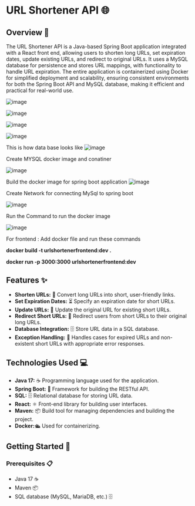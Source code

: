 # URL Shortener API 🌐

## Overview 📖

The URL Shortener API is a Java-based Spring Boot application integrated with a React front end, allowing users to shorten long URLs, set expiration dates, update existing URLs, and redirect to original URLs. It uses a MySQL database for persistence and stores URL mappings, with functionality to handle URL expiration. The entire application is containerized using Docker for simplified deployment and scalability, ensuring consistent environments for both the Spring Boot API and MySQL database, making it efficient and practical for real-world use.


![image](https://github.com/user-attachments/assets/aea3efed-6e65-48d1-a915-e8885496c17d)

![image](https://github.com/user-attachments/assets/92588812-b7d6-4b23-82d2-d8fcaafb58a0)

![image](https://github.com/user-attachments/assets/ed1027c0-d7e9-40d7-835b-af4aa244b654)

![image](https://github.com/user-attachments/assets/9917030c-b3ef-4897-8f2a-18d2ba8d7feb)

This is how data base looks like
![image](https://github.com/user-attachments/assets/225fedf5-8111-4870-a348-737d55366d2d)

Create MYSQL docker image and conatiner

![image](https://github.com/user-attachments/assets/04bad821-106e-4d0a-9596-470b24b8d309)

Build the docker image for spring boot application
![image](https://github.com/user-attachments/assets/a7831628-c167-4324-b777-c3a88665c3cd)

Create Network for connecting MySql to spring boot

![image](https://github.com/user-attachments/assets/f6852843-7783-4eb6-8dea-5de38c7a3828)

Run the Command to run the docker image

![image](https://github.com/user-attachments/assets/9afa1097-bb83-4d81-8796-62039f33d0f5)

For frontend : Add docker file and run these commands

**docker build -t urlshortenerfrontend:dev .**

**docker run -p 3000:3000 urlshortenerfrontend:dev**



## Features ✨

- **Shorten URLs:** 🔗 Convert long URLs into short, user-friendly links.
- **Set Expiration Dates:** ⏳ Specify an expiration date for short URLs.
- **Update URLs:** 🔄 Update the original URL for existing short URLs.
- **Redirect Short URLs:** 🔄 Redirect users from short URLs to their original long URLs.
- **Database Integration:** 🗄️ Store URL data in a SQL database.
- **Exception Handling:** 🚫 Handles cases for expired URLs and non-existent short URLs with appropriate error responses.

## Technologies Used 💻

- **Java 17:** ☕ Programming language used for the application.
- **Spring Boot:** 🚀 Framework for building the RESTful API.
- **SQL:** 🗄️ Relational database for storing URL data.
- **React:** ⚛️ Front-end library for building user interfaces.
- **Maven:** 📦 Build tool for managing dependencies and building the project.
- **Docker:**🛳️ Used for containerizing.

## Getting Started 🚀

### Prerequisites 📋

- Java 17 ☕
- Maven 📦
- SQL database (MySQL, MariaDB, etc.) 🗄️

